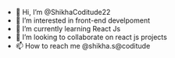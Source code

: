 - 👋 Hi, I’m @ShikhaCoditude22
- 👀 I’m interested in front-end develpoment
- 🌱 I’m currently learning React Js
- 💞️ I’m looking to collaborate on react js projects
- 📫 How to reach me @shikha.s@coditude

<!---
ShikhaCoditude22/ShikhaCoditude22 is a ✨ special ✨ repository because its `README.md` (this file) appears on your GitHub profile.
You can click the Preview link to take a look at your changes.
--->
